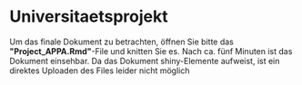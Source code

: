 # Universitaetsprojekt

Um das finale Dokument zu betrachten, öffnen Sie bitte das **"Project_APPA.Rmd"**-File und knitten Sie es. Nach ca. fünf Minuten ist das Dokument einsehbar. Da das Dokument shiny-Elemente aufweist, ist ein direktes Uploaden des Files leider nicht möglich
